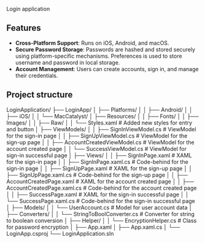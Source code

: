 Login application

## Features

- **Cross-Platform Support**: Runs on iOS, Android, and macOS.
- **Secure Password Storage**: Passwords are hashed and stored securely using platform-specific mechanisms. Preferences is used to store username and password in local storage.
- **Account Management**: Users can create accounts, sign in, and manage their credentials.


## Project structure
LoginApplication/
├── LoginApp/
│   ├── Platforms/
│   │   ├── Android/
│   │   ├── iOS/
│   │   └── MacCatalyst/
│   ├── Resources/
│   │   ├── Fonts/
│   │   ├── Images/
│   │   ├── Raw/
│   │   └── Styles.xaml           # Added new styles for entry and button
│   ├── ViewModels/
│   │   ├── SignInViewModel.cs     # ViewModel for the sign-in page
│   │   ├── SignUpViewModel.cs     # ViewModel for the sign-up page
│   │   ├── AccountCreatedViewModel.cs # ViewModel for the account created page
│   │   └── SuccessViewModel.cs    # ViewModel for sign-in successful page
│   ├── Views/
│   │   ├── SignInPage.xaml        # XAML for the sign-in page
│   │   ├── SignInPage.xaml.cs     # Code-behind for the sign-in page
│   │   ├── SignUpPage.xaml        # XAML for the sign-up page
│   │   ├── SignUpPage.xaml.cs     # Code-behind for the sign-up page
│   │   ├── AccountCreatedPage.xaml # XAML for the account created page
│   │   ├── AccountCreatedPage.xaml.cs # Code-behind for the account created page
│   │   ├── SuccessPage.xaml       # XAML for the sign-in successful page
│   │   └── SuccessPage.xaml.cs    # Code-behind for the sign-in successful page
│   ├── Models/
│   │   └── UserAccount.cs         # Model for user account data
│   ├── Converters/
│   │   └── StringToBoolConverter.cs # Converter for string to boolean conversion
│   ├── Helper/
│   │   └── EncryptionHelper.cs    # Class for password encryption
│   ├── App.xaml
│   ├── App.xaml.cs
│   └── LoginApp.csproj
└── LoginApplication.sln

